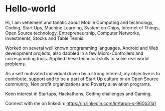 # Hello-world

Hi,
I am vehement and fanatic about Mobile Computing and technology, Coding, Start Ups, Machine Learning, System on Chips, Internet of Things, Open Source technology, Entrepreneurship, Computer Networks, Investments, Stocks and Table Tennis.

Worked on several well known programming languages, Android and Web development projects, also dabbled in a few Micro-Controllers and corresponding tools. Applied these technical skills to solve real world problems.

As a self motivated individual driven by a strong interest, my objective is to contribute, support and to be a part of Start Up culture or an Open Source community, Non profit organizations and Poverty alleviation programs.

Keen interest in Startups, Hackathons, Coding challenges and Gaming.

Connect with me on linkedin: https://in.linkedin.com/in/tarun-s-960b31a1
